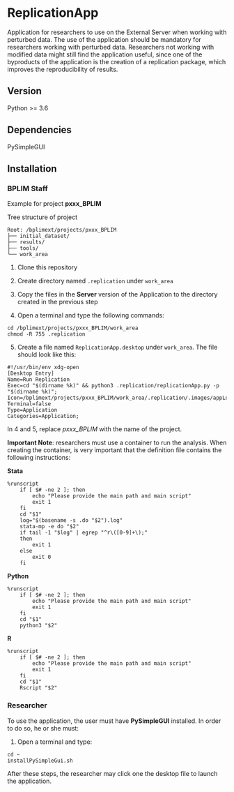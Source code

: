 # ReplicationApp
Application for researchers to use on the External Server when working with perturbed data. The use of the application should be mandatory for researchers working with perturbed data. Researchers not working with modified data might still find the application useful, since one of the byproducts of the application is the creation of a replication package, which improves the reproducibility of results.

## Version
Python >= 3.6

## Dependencies
PySimpleGUI

## Installation

### BPLIM Staff

Example for project **pxxx_BPLIM**

Tree structure of project

```
Root: /bplimext/projects/pxxx_BPLIM
├── initial_dataset/
├── results/
├── tools/
└── work_area
```

1. Clone this repository 

2. Create directory named `.replication` under `work_area`

3. Copy the files in the **Server** version of the Application to the directory created in the previous step

4. Open a terminal and type the following commands:

```
cd /bplimext/projects/pxxx_BPLIM/work_area
chmod -R 755 .replication
```

5. Create a file named `ReplicationApp.desktop` under `work_area`. The file should look like this:

```
#!/usr/bin/env xdg-open
[Desktop Entry]
Name=Run Replication
Exec=cd "$(dirname %k)" && python3 .replication/replicationApp.py -p "$(dirname %k)";
Icon=/bplimext/projects/pxxx_BPLIM/work_area/.replication/.images/appLogo.gif
Terminal=false
Type=Application
Categories=Application;
```

In 4 and 5, replace *pxxx_BPLIM* with the name of the project.

**Important Note**: researchers must use a container to run the analysis. When creating the container, is very important that the definition file contains the following 
instructions:

**Stata**
```
%runscript
    if [ $# -ne 2 ]; then
        echo "Please provide the main path and main script"
        exit 1
    fi
    cd "$1"
    log="$(basename -s .do "$2").log"
    stata-mp -e do "$2"
    if tail -1 "$log" | egrep "^r\([0-9]+\);"
    then
        exit 1
    else
        exit 0
    fi
```

**Python**
```
%runscript
    if [ $# -ne 2 ]; then
        echo "Please provide the main path and main script"
        exit 1
    fi
    cd "$1"
    python3 "$2"
```

**R**
```
%runscript
    if [ $# -ne 2 ]; then
        echo "Please provide the main path and main script"
        exit 1
    fi
    cd "$1"
    Rscript "$2"
```

### Researcher

To use the application, the user must have **PySimpleGUI** installed. In order to do so, he or she must:


1. Open a terminal and type:

```
cd ~ 
installPySimpleGui.sh
```

After these steps, the researcher may click one the desktop file to launch the application.


